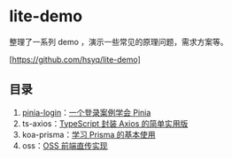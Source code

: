 # lite-demo

整理了一系列 demo ，演示一些常见的原理问题，需求方案等。


[https://github.com/hsyq/lite-demo]
## 目录

1. [pinia-login](https://github.com/hsyq/lite-demo/tree/main/01.pinia-login)：[一个登录案例学会 Pinia](https://juejin.cn/post/7154579554034515982) 
2. ts-axios：[TypeScript 封装 Axios 的简单实用版](https://juejin.cn/post/7154991998989959181)
3. koa-prisma：[学习 Prisma 的基本使用](https://juejin.cn/post/7231152303583100988/)
4. oss：[OSS 前端直传实现](https://juejin.cn/post/7234365864840871993)







